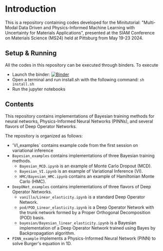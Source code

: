 # Introduction
This is a repository containing codes developed for the Minitutorial: "Multi-Modal Data Driven and Physics-Informed Machine Learning with Uncertainty for Materials Applications", presented at the SIAM Conference on Materials Science (MS24) held at Pittsburg from May 19-23 2024. 

## Setup & Running
All the codes in this repository can be executed through binders. To execute
* Launch the binder: [![Binder](https://mybinder.org/badge_logo.svg)](https://mybinder.org/v2/gh/ponkrshnan/SIAM_MS24_tutorial.git/HEAD)
* Open a terminal and run install.sh with the following command: ```sh install.sh```
* Run the jupyter notebooks

## Contents
This repository contains implementations of Bayesian training methods for neural networks,
Physics-Informed Neural Networks (PINNs), and several flavors of Deep Operator Networks.

The repository is organized as follows:
- 'VI_examples` contains example code from the first session on variational inference
- `Bayesian_examples` contains implementations of three Bayesian training methods.
  - `Bayesian_MCD.ipynb` is an example of Monte Carlo Dropout (MCD).
  - `Bayesian_VI.ipynb` is an example of Variational Inference (VI).
  - `HMC/Bayesian_HMC.ipynb` contains an example of Hamiltonian Monte Carlo (HMC).
- `DeepONet_examples` contains implementations of three flavors of Deep Operator Networks.
  - `vanilla/Linear_elasticity.ipynb` is a standard Deep Operator Network.
  - `pod/POD_Linear_elasticity.ipynb` is a Deep Operator Network with the trunk network formed by a Proper Orthogonal Decomposition (POD) basis.
  - `bayesian/Bayesian_linear_elasticity.ipynb` is a Bayesian implementation of a Deep Operator Network trained using Bayes by Backpropagation algorithm.
- `PINN_example` implements a Physics-Informed Neural Network (PINN) to solve Burger's equation in 1D.
